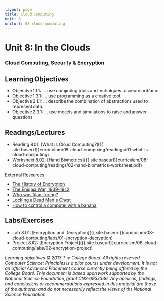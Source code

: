```yaml
---
layout: page
title: Cloud Computing
unit: 8
uniturl: 08-cloud-computing
---
```



Unit 8: In the Clouds
========================================
### Cloud Computing, Security & Encryption


Learning Objectives
-------------------
* Objective 1.1.1: … use computing tools and techniques to create artifacts.
* Objective 1.3.1: … use programming as a creative tool.
* Objective 2.1.1: … describe the combination of abstractions used to represent data.
* Objective 2.3.1: … use models and simulations to raise and answer questions.

Readings/Lectures
-----------------
 * Reading 8.01: [What is Cloud Computing?]({{ site.baseurl}}curriculum/08-cloud-computing/readings/01-what-is-cloud-computing)
 * Worksheet 8.02: [Hand Biometrics]({{ site.baseurl}}curriculum/08-cloud-computing/readings/02-hand-biometrics-worksheet.pdf)
 
External Resources

 * [The History of Encryption](http://visual.ly/history-encryption)
 * [The Enigma War, 1939-1942](http://www.turing.org.uk/scrapbook/ww2.html)
 * [Who was Alan Turing?](http://www.cs4fn.org/magazine/magazine14.php)
 * [Locking a Dead Man's Chest](http://www.cs4fn.org/binary/lock/)
 * [How to control a computer with a banana](http://www.cnn.com/2013/04/05/tech/innovation/jay-silver-makey/index.html)

Labs/Exercises
--------------
 * Lab 8.01: [Encryption and Decryption]({{ site.baseurl}}curriculum/08-cloud-computing/labs/01-encryption-decryption)
 * Project 8.02: [Encryption Project]({{ site.baseurl}}curriculum/08-cloud-computing/labs/02-encryption-project)
 
*Learning objectives © 2013 The College Board. All rights reserved. Computer Science: Principles is a pilot course under development. It is not an official Advanced Placement course currently being offered by the College Board. This document is based upon work supported by the National Science Foundation, grant CNS‐0938336. Any opinions, findings, and conclusions or recommendations expressed in this material are those of the author(s) and do not necessarily reflect the views of the National Science Foundation.*
 
